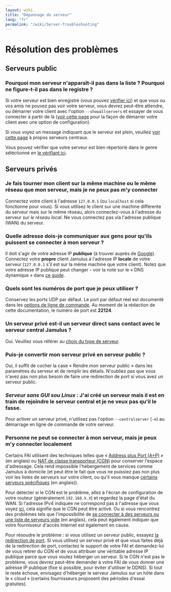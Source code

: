 ```yaml
---
layout: wiki
title: "Dépannage du serveur"
lang: "fr"
permalink: "/wiki/Server-Troubleshooting"
---
```


# Résolution des problèmes

## Serveurs public

### Pourquoi mon serveur n'apparaît-il pas dans la liste ? Pourquoi ne figure-t-il pas dans le registre ?

Si votre serveur est bien enregistré (vous pouvez [vérifier ici](http://jamulus.softins.co.uk/)) et que vous ou vos amis ne pouvez pas voir votre serveur, vous devrez peut-être attendre, ou démarrer votre client avec l'option `--showallservers` et essayer de vous connecter à partir de là ([voir cette page](Command-Line-Options) pour la façon de démarrer votre client avec une option de configuration).

Si vous voyez un message indiquant que le serveur est plein, veuillez [voir cette page](Central-Servers) à propos serveurs centraux.

Vous pouvez vérifier que votre serveur est bien répertorié dans le genre séléctionné en [le vérifiant ici](http://jamulus.softins.co.uk/).

## Serveurs privés

### Je fais tourner mon client sur la même machine ou le même réseau que mon serveur, mais je ne peux pas m'y connecter

Connectez votre client à l'adresse `127.0.0.1` (ou `localhost` si cela fonctionne pour vous). Si vous utilisez le client sur une machine différente du serveur mais sur le même réseau, alors connectez-vous à l'adresse du serveur _sur le réseau local_. Ne vous connectez pas via l'adresse publique (WAN) du serveur.

### Quelle adresse dois-je communiquer aux gens pour qu'ils puissent se connecter à mon serveur ?

Il doit s'agir de votre adresse IP **publique** (à trouver auprès de [Google](https://www.google.com/search?q=whatsmyip)). Connectez votre **propre** client Jamulus à l'adresse IP **locale** de votre serveur (`127.0.0.1` s'il est sur la même machine que votre client). Notez que votre adresse IP publique peut changer - voir la note sur le « DNS dynamique » dans [ce guide](Running-a-Private-Server).

### Quels sont les numéros de port que je peux utiliser ?

Conservez les ports UDP par défaut. Le port par défaut réel est documenté dans les [options de ligne de commande](Command-Line-Options). Au moment de la rédaction de cette documentation, le numéro de port est **22124**. 

### Un serveur privé est-il un serveur direct sans contact avec le serveur central Jamulus ?

Oui. Veuillez vous référer au [choix du type de serveur](Choosing-a-Server-Type).

### Puis-je convertir mon serveur privé en serveur public ?

Oui, il suffit de cocher la case « Rendre mon serveur public » dans les paramètres du serveur et de remplir les détails. N'oubliez pas que vous n'avez pas non plus besoin de faire une redirection de port si vous avez un serveur public.

### **_Serveur sans GUI sou Linux_** : J'ai créé un serveur mais il est en train de rejoindre le serveur central et je ne veux pas qu'il le fasse.

Pour activer un serveur privé, n'utilisez pas l'option `--centralserver` (`-e`) au démarrage en ligne de commande de votre serveur.

### Personne ne peut se connecter à mon serveur, mais je peux m'y connecter localement

Certains FAI utilisent des techniques telles que « [Address plus Port (A+P)](https://en.wikipedia.org/wiki/Address_plus_Port) » (en anglais) ou [NAT de classe transporteur (CGN)](https://fr.wikipedia.org/wiki/Carrier-grade_NAT) pour conserver l'espace d'adressage. Cela rend impossible l'hébergement de services comme Jamulus à domicile (et peut être le fait que vous ne puissiez pas non plus voir les listes de serveurs sur votre client, ou qu'il vous manque [certains serveurs spécifiques](https://sourceforge.net/p/llcon/discussion/server/thread/f72b293af0/) (en anglais)).

Pour détecter si le CGN est le problème, allez à l'écran de configuration de votre routeur (généralement `192.168.X.X`) et regardez la page d'état du WAN. Si l'adresse IPv4 indiquée ne correspond pas à l'adresse que vous voyez [ici](https://ifconfig.me), cela signifie que le CGN peut être activé. Ou si vous rencontrez des problèmes tels que l'impossibilité de [se connecter à des serveurs ou une liste de serveurs vide](https://sourceforge.net/p/llcon/discussion/533517/thread/b3eea395c4/) (en anglais), cela peut également indiquer que votre fournisseur d'accès Internet est également en cause.

Pour résoudre le problème : si vous utilisez un serveur public, essayez [la redirection de port](Running-a-Private-Server#redirection-de-port). Si vous utilisez un serveur privé et que vous faites déjà de la redirection de port, contactez le support de votre FAI et demandez-lui de vous retirer du CGN et de vous attribuer une véritable adresse IP publique parce que vous voulez héberger un serveur. Si le CGN n'est pas le problème, vous devrez peut-être demander à votre FAI de vous donner une adresse IP publique (fixe si possible, pour éviter d'utiliser le DDNS). Si tout le reste échoue, envisagez d'héberger le serveur Jamulus sur un hôte dans le « _cloud_ » (certains fournisseurs proposent des périodes d'essai gratuites).


